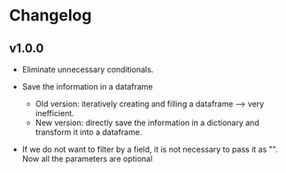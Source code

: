 # Changelog

## v1.0.0

- Eliminate unnecessary conditionals.

- Save the information in a dataframe
    -   Old version: iteratively creating and filling a dataframe --> very inefficient.
    -   New version: directly save the information in a dictionary and transform it into a dataframe.

- If we do not want to filter by a field, it is not necessary to pass it as "". Now all the parameters are optional
